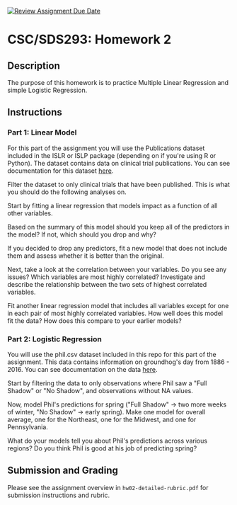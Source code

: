[![Review Assignment Due Date](https://classroom.github.com/assets/deadline-readme-button-22041afd0340ce965d47ae6ef1cefeee28c7c493a6346c4f15d667ab976d596c.svg)](https://classroom.github.com/a/9ne_v1oY)
# CSC/SDS293: Homework 2

## Description
The purpose of this homework is to practice Multiple Linear Regression and simple Logistic Regression. 

## Instructions

### Part 1: Linear Model 
For this part of the assignment you will use the Publications dataset included in the ISLR or ISLP package (depending on if you're using R or Python). The dataset contains data on clinical trial publications. You can see documentation for this dataset [here](https://islp.readthedocs.io/en/latest/datasets/Publication.html). 

Filter the dataset to only clinical trials that have been published. This is what you should do the following analyses on. 

Start by fitting a linear regression that models impact as a function of all other variables. 

Based on the summary of this model should you keep all of the predictors in the model? If not, which should you drop and why? 

If you decided to drop any predictors, fit a new model that does not include them and assess whether it is better than the original. 

Next, take a look at the correlation between your variables. Do you see any issues? Which variables are most highly correlated? Investigate and describe the relationship between the two sets of highest correlated variables. 

Fit another linear regression model that includes all variables except for one in each pair of most highly correlated variables. How well does this model fit the data? How does this compare to your earlier models? 


### Part 2: Logistic Regression
You will use the phil.csv dataset included in this repo for this part of the assignment. This data contains information on groundhog's day from 1886 - 2016. You can see documentation on the data [here](https://www.kaggle.com/datasets/groundhogclub/groundhog-day?resource=download). 

Start by filtering the data to only observations where Phil saw a "Full Shadow" or "No Shadow", and observations without NA values.  

Now, model Phil's predictions for spring ("Full Shadow" -> two more weeks of winter, "No Shadow" -> early spring). Make one model for overall average, one for the Northeast, one for the Midwest, and one for Pennsylvania.

What do your models tell you about Phil's predictions across various regions? Do you think Phil is good at his job of predicting spring?   

## Submission and Grading
Please see the assignment overview in `hw02-detailed-rubric.pdf` for submission instructions and rubric. 
